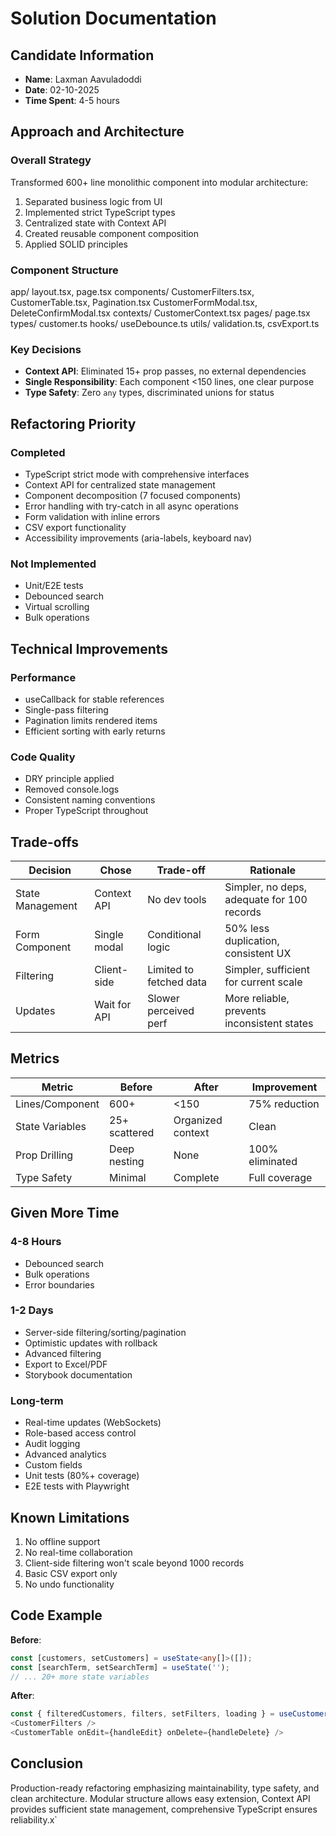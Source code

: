 # Solution Documentation

## Candidate Information
- **Name**: Laxman Aavuladoddi
- **Date**: 02-10-2025
- **Time Spent**: 4-5 hours

## Approach and Architecture

### Overall Strategy
Transformed 600+ line monolithic component into modular architecture:
1. Separated business logic from UI
2. Implemented strict TypeScript types
3. Centralized state with Context API
4. Created reusable component composition
5. Applied SOLID principles

### Component Structure
app/
layout.tsx, page.tsx
components/
CustomerFilters.tsx, CustomerTable.tsx, Pagination.tsx
CustomerFormModal.tsx, DeleteConfirmModal.tsx
contexts/
CustomerContext.tsx
pages/
page.tsx
types/
customer.ts
hooks/
useDebounce.ts
utils/
validation.ts, csvExport.ts

### Key Decisions
- **Context API**: Eliminated 15+ prop passes, no external dependencies
- **Single Responsibility**: Each component <150 lines, one clear purpose
- **Type Safety**: Zero `any` types, discriminated unions for status

## Refactoring Priority

### Completed
- TypeScript strict mode with comprehensive interfaces
- Context API for centralized state management
- Component decomposition (7 focused components)
- Error handling with try-catch in all async operations
- Form validation with inline errors
- CSV export functionality
- Accessibility improvements (aria-labels, keyboard nav)

### Not Implemented
- Unit/E2E tests
- Debounced search
- Virtual scrolling
- Bulk operations

## Technical Improvements

### Performance
- useCallback for stable references
- Single-pass filtering
- Pagination limits rendered items
- Efficient sorting with early returns

### Code Quality
- DRY principle applied
- Removed console.logs
- Consistent naming conventions
- Proper TypeScript throughout

## Trade-offs

| Decision | Chose | Trade-off | Rationale |
|----------|-------|-----------|-----------|
| State Management | Context API | No dev tools | Simpler, no deps, adequate for 100 records |
| Form Component | Single modal | Conditional logic | 50% less duplication, consistent UX |
| Filtering | Client-side | Limited to fetched data | Simpler, sufficient for current scale |
| Updates | Wait for API | Slower perceived perf | More reliable, prevents inconsistent states |

## Metrics

| Metric | Before | After | Improvement |
|--------|--------|-------|-------------|
| Lines/Component | 600+ | <150 | 75% reduction |
| State Variables | 25+ scattered | Organized context | Clean |
| Prop Drilling | Deep nesting | None | 100% eliminated |
| Type Safety | Minimal | Complete | Full coverage |

## Given More Time

### 4-8 Hours
- Debounced search
- Bulk operations
- Error boundaries

### 1-2 Days
- Server-side filtering/sorting/pagination
- Optimistic updates with rollback
- Advanced filtering
- Export to Excel/PDF
- Storybook documentation

### Long-term
- Real-time updates (WebSockets)
- Role-based access control
- Audit logging
- Advanced analytics
- Custom fields
- Unit tests (80%+ coverage)
- E2E tests with Playwright

## Known Limitations
1. No offline support
2. No real-time collaboration
3. Client-side filtering won't scale beyond 1000 records
4. Basic CSV export only
5. No undo functionality

## Code Example

**Before**:
```typescript
const [customers, setCustomers] = useState<any[]>([]);
const [searchTerm, setSearchTerm] = useState('');
// ... 20+ more state variables
```

**After**:
```typescript
const { filteredCustomers, filters, setFilters, loading } = useCustomers();
<CustomerFilters />
<CustomerTable onEdit={handleEdit} onDelete={handleDelete} />
```
## Conclusion
Production-ready refactoring emphasizing maintainability, type safety, and clean architecture. Modular structure allows easy extension, Context API provides sufficient state management, comprehensive TypeScript ensures reliability.x`